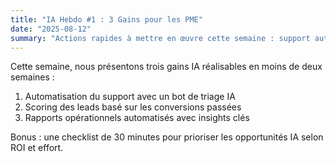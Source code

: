 ```yaml
---
title: "IA Hebdo #1 : 3 Gains pour les PME"
date: "2025-08-12"
summary: "Actions rapides à mettre en œuvre cette semaine : support automatisé, scoring des leads et insights opérationnels."
---
```


Cette semaine, nous présentons trois gains IA réalisables en moins de deux semaines :

1) Automatisation du support avec un bot de triage IA
2) Scoring des leads basé sur les conversions passées
3) Rapports opérationnels automatisés avec insights clés

Bonus : une checklist de 30 minutes pour prioriser les opportunités IA selon ROI et effort.
